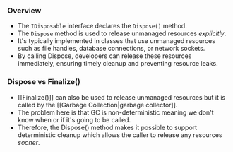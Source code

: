 ### Overview
- The `IDisposable` interface declares the `Dispose()` method.
- The `Dispose` method is used to release unmanaged resources *explicitly*. 
- It's typically implemented in classes that use unmanaged resources such as file handles, database connections, or network sockets. 
- By calling Dispose, developers can release these resources immediately, ensuring timely cleanup and preventing resource leaks.

### Dispose vs Finalize()
- [[Finalize()]] can also be used to release unmanaged resources but it is called by the [[Garbage Collection|garbage collector]].
- The problem here is that GC is non-deterministic meaning we don't know when or if it's going to be called.
- Therefore, the Dispose() method makes it possible to support deterministic cleanup which allows the caller to release any resources *sooner*.